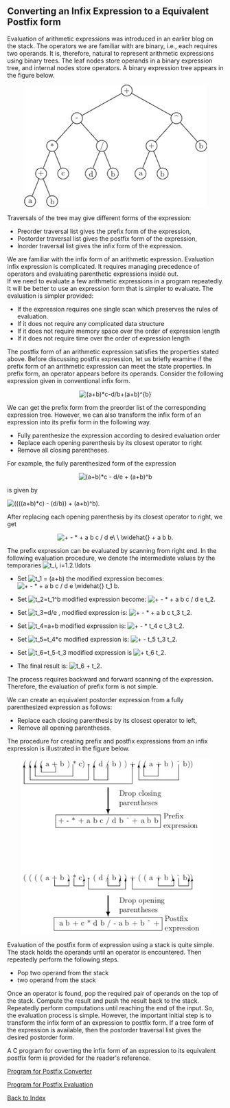 ## Converting an Infix Expression to a Equivalent Postfix form
Evaluation of arithmetic expressions was introduced in an earlier blog on 
the stack. The operators we are familiar with are binary, i.e., each requires two operands. It is, therefore, natural to represent arithmetic expressions 
using binary trees. The leaf nodes store operands in a binary expression tree, and internal nodes store operators. A binary expression tree appears in the figure below. 
<p align="center">
<img src="../images/expressionTree.jpg">
</p>
Traversals of the tree may give different forms of the expression:

- Preorder traversal list gives the prefix form of the expression,
- Postorder traversal list gives the postfix form of the expression,
- Inorder traversal list gives the infix form of the expression.

We are familiar with the infix form of an arithmetic expression. Evaluation infix expression is complicated. 
It requires managing precedence of operators and evaluating parenthetic expressions inside out.  
If we need to evaluate a few arithmetic expressions in a program repeatedly. It will be better to use an expression form that is 
simpler to evaluate. The evaluation is simpler provided:

- If the expression requires one single scan which preserves the rules of evaluation.
- If it does not require any complicated data structure
- If it does not require memory space over the order of expression length
- If it does not require time over the order of expression length

The postfix form of an arithmetic expression satisfies the properties stated above. Before discussing postfix expression, let us briefly examine if
the prefix form of an arithmetic expression can meet the state properties. In prefix form, an operator appears before its operands. 
Consider the following expression given in conventional infix form. 
<p align="center">
  <img src="https://latex.codecogs.com/svg.image?(a&plus;b)*c-d/b&plus;(a&plus;b)^{b}" title="(a+b)*c-d/b+(a+b)^{b}" />
</p>
We can get the prefix form from the preorder list of the corresponding expression tree. However, we can also transform the infix form of an 
expression into its prefix form in the following way.

- Fully parenthesize the expression according to desired evaluation order
- Replace each opening parenthesis by its closest operator to right
- Remove all closing parentheses.

For example, the fully parenthesized form of the expression 
<p align="center">
<img src="https://latex.codecogs.com/svg.image?(a&plus;b)*c&space;-&space;d/e&space;&plus;&space;(a&plus;b)^b" title="(a+b)*c - d/e + (a+b)^b" /> 
</p>
is given by 
<p aling="center">
<img src="https://latex.codecogs.com/svg.image?((((a&plus;b)*c)&space;-&space;(d/b))&space;&plus;&space;(a&plus;b)^b)" title="((((a+b)*c) - (d/b)) + (a+b)^b)" />.
</p>
After replacing each opening parenthesis by its closest operator to right, we get
<p align="center">
<img src="https://latex.codecogs.com/svg.image?&plus;&space;-&space;*&space;&plus;&space;a&space;b&space;c&space;/&space;d&space;e\&space;\&space;\widehat{}&space;&plus;&space;a&space;b&space;b." title="+ - * + a b c / d e\ \ \widehat{} + a b b." />
  </p>
The prefix expression can be evaluated by scanning from right end. In the following evaluation procedure, we denote the intermediate values by the temporaries <img src="https://latex.codecogs.com/svg.image?t_i,&space;i=1.2.\ldots" title="t_i, i=1.2.\ldots" />

- Set <img src="https://latex.codecogs.com/svg.image?t_1&space;=&space;(a&plus;b)" title="t_1 = (a+b)" /> the modified expression becomes: <img src="https://latex.codecogs.com/svg.image?&plus;&space;-&space;*&space;&plus;&space;a&space;b&space;c&space;/&space;d&space;e\&space;\&space;\widehat{}&space;t_1&space;b." title="+ - * + a b c / d e \widehat{} t_1 b." />

- Set <img src="https://latex.codecogs.com/svg.image?t_2=t_1^b" title="t_2=t_1^b" /> modified expression become: <img src="https://latex.codecogs.com/svg.image?&plus;&space;-&space;*&space;&plus;&space;a&space;b&space;c&space;/&space;d&space;e&space;t_2." title="+ - * + a b c / d e t_2." />

- Set <img src="https://latex.codecogs.com/svg.image?t_3=d/e" title="t_3=d/e" /> , modified expression is: <img src="https://latex.codecogs.com/svg.image?&plus;&space;-&space;*&space;&plus;&space;a&space;b&space;c&space;t_3&space;t_2." title="+ - * + a b c t_3 t_2." />
 
- Set <img src="https://latex.codecogs.com/svg.image?t_4=a+b" title="t_4=a+b" /> modified expression is: <img src="https://latex.codecogs.com/svg.image?&plus;&space;-&space;*&space;t_4&space;c&space;t_3&space;t_2." title="+ - * t_4 c t_3 t_2." />
 
- Set <img src="https://latex.codecogs.com/svg.image?t_5=t_4*c" title="t_5=t_4*c" /> modified expression is: <img src="https://latex.codecogs.com/svg.image?&plus;&space;-&space;t_5&space;t_3&space;t_2." title="+ - t_5 t_3 t_2." />
 
- Set <img src="https://latex.codecogs.com/svg.image?t_6=t_5-t_3" title="t_6=t_5-t_3" />  modified expression is <img src="https://latex.codecogs.com/svg.image?&plus;&space;t_6&space;t_2." title="+ t_6 t_2." />
- The final result is: <img src="https://latex.codecogs.com/svg.image?t_6&space;&plus;&space;t_2." title="t_6 + t_2." />   

The process requires backward and forward scanning of the expression. Therefore, the evaluation of prefix form is not simple.

We can create an equivalent postorder expression from a fully parenthesized expression as follows:

- Replace each closing parenthesis by its closest operator to left,
- Remove all opening parentheses.

The procedure for creating prefix and postfix expressions from an infix expression is illustrated in the figure below.
<p align="center">
<img src="../images/infixPostfix.jpg">
</p>
Evaluation of the postfix form of expression using a stack is quite simple. The stack holds the operands until an operator is encountered. Then repeatedly
perform the following steps.

- Pop two operand from the stack
- two operand from the stack

Once an operator is found, pop the required pair of operands on the top of the stack. Compute the result and push the result back to the stack. 
Repeatedly perform computations until reaching the end of the input. So, the evaluation process is simple.
However, the important initial step is to transform the infix form of an expression to postfix form. If a tree form of the expression is available, 
then the postorder traversal list gives the desired postorder form.  

A C program for coverting the infix form of an expression to its equivalent postfix form is provided for the reader's reference.

[Program for Postfix Converter](../CODES/infixToPostfixConverter/index.md)

[Program for Postfix Evaluation](../CODES/postfixEvaluation/index.md)

[Back to Index](../index.md)
